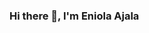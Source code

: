 ### Hi there 👋, I'm Eniola Ajala


<!--
**eniola-ajala/eniola-ajala** is a ✨ _special_ ✨ repository because its `README.md` (this file) appears on your GitHub profile.

Here are some ideas to get you started:

- 🔭 I’m currently working on ...
- 🌱 I’m currently learning Data Science and Machine Learning
- 👯 I’m looking to collaborate on ...
- 🤔 I’m looking for help with ...
 💬 Ask me about 
- 📫 How to reach me: ...
- 😄 Pronouns: She/Her
- ⚡ Fun fact: I enjoy binging anime ☺️
-->
